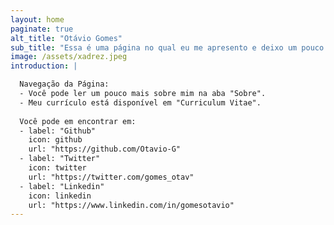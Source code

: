 ```yaml
---
layout: home
paginate: true
alt_title: "Otávio Gomes"
sub_title: "Essa é uma página no qual eu me apresento e deixo um pouco do que eu faço"
image: /assets/xadrez.jpeg
introduction: |

  Navegação da Página:
  - Você pode ler um pouco mais sobre mim na aba "Sobre".
  - Meu currículo está disponível em "Curriculum Vitae".
  
  Você pode em encontrar em:
  - label: "Github"
    icon: github
    url: "https://github.com/Otavio-G"
  - label: "Twitter"
    icon: twitter
    url: "https://twitter.com/gomes_otav"
  - label: "Linkedin"
    icon: linkedin
    url: "https://www.linkedin.com/in/gomesotavio"
---
```

